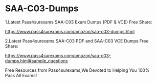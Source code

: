 # SAA-C03-Dumps
1.Latest Pass4surexams SAA-C03 Exam Dumps (PDF &amp; VCE) Free Share: 

https://www.pass4surexams.com/amazon/saa-c03-dumps.html

2.Latest Pass4surexams SAA-C03 PDF and SAA-C03 VCE Dumps Free Share: 

https://www.pass4surexams.com/amazon/saa-c03-dumps.html#sample_questions

Free Resources from Pass4surexams,We Devoted to Helping You 100% Pass All Exams!
